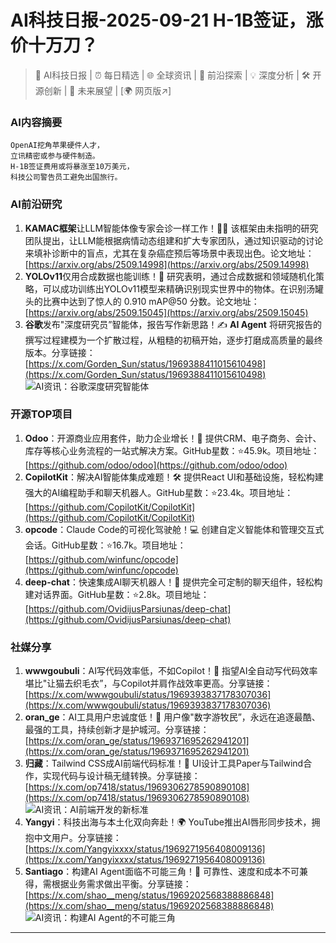 
# AI科技日报-2025-09-21 H-1B签证，涨价十万刀？
> 🤖 AI科技日报 | ⏰ 每日精选 | 🌐 全球资讯 | 🔬 前沿探索 | 💡 深度分析 | 🛠️ 开源创新 | 🚀 未来展望 | [🌍 网页版↗️]
### **AI内容摘要**
```
OpenAI挖角苹果硬件人才，
立讯精密或参与硬件制造。
H-1B签证费用或将暴涨至10万美元，
科技公司警告员工避免出国旅行。
```
### AI前沿研究
1.  **KAMAC框架**让LLM智能体像专家会诊一样工作！👨‍⚕️ 该框架由未指明的研究团队提出，让LLM能根据病情动态组建和扩大专家团队，通过知识驱动的讨论来填补诊断中的盲点，尤其在复杂癌症预后等场景中表现出色。论文地址：[https://arxiv.org/abs/2509.14998](https://arxiv.org/abs/2509.14998)
2.  **YOLOv11**仅用合成数据也能训练！🤯 研究表明，通过合成数据和领域随机化策略，可以成功训练出YOLOv11模型来精确识别现实世界中的物体。在识别汤罐头的比赛中达到了惊人的 0.910 mAP@50 分数。论文地址：[https://arxiv.org/abs/2509.15045](https://arxiv.org/abs/2509.15045)
3.  **谷歌**发布"深度研究员”智能体，报告写作新思路！✍️ **AI Agent** 将研究报告的撰写过程建模为一个扩散过程，从粗糙的初稿开始，逐步打磨成高质量的最终版本。分享链接：[https://x.com/Gorden_Sun/status/1969388411015610498](https://x.com/Gorden_Sun/status/1969388411015610498)
    ![AI资讯：谷歌深度研究智能体](https://source.hubtoday.app/images/2025/09/news_01k5kwsmt2f38tbnx6j2e7fbvk.avif)
### 开源TOP项目
1.  **Odoo**：开源商业应用套件，助力企业增长！🚀 提供CRM、电子商务、会计、库存等核心业务流程的一站式解决方案。GitHub星数：⭐45.9k。项目地址：[https://github.com/odoo/odoo](https://github.com/odoo/odoo)
2.  **CopilotKit**：解决AI智能体集成难题！🛠️ 提供React UI和基础设施，轻松构建强大的AI编程助手和聊天机器人。GitHub星数：⭐23.4k。项目地址：[https://github.com/CopilotKit/CopilotKit](https://github.com/CopilotKit/CopilotKit)
3.  **opcode**：Claude Code的可视化驾驶舱！💻 创建自定义智能体和管理交互式会话。GitHub星数：⭐16.7k。项目地址：[https://github.com/winfunc/opcode](https://github.com/winfunc/opcode)
4.  **deep-chat**：快速集成AI聊天机器人！💬 提供完全可定制的聊天组件，轻松构建对话界面。GitHub星数：⭐2.8k。项目地址：[https://github.com/OvidijusParsiunas/deep-chat](https://github.com/OvidijusParsiunas/deep-chat)
### 社媒分享
1.  **wwwgoubuli**：AI写代码效率低，不如Copilot！🤖 指望AI全自动写代码效率堪比"让猫去织毛衣”，与Copilot并肩作战效率更高。分享链接：[https://x.com/wwwgoubuli/status/1969393837178307036](https://x.com/wwwgoubuli/status/1969393837178307036)
2.  **oran_ge**：AI工具用户忠诚度低！💸 用户像"数字游牧民”，永远在追逐最酷、最强的工具，持续创新才是护城河。分享链接：[https://x.com/oran_ge/status/1969371695262941201](https://x.com/oran_ge/status/1969371695262941201)
3.  **归藏**：Tailwind CSS成AI前端代码标准！🎨 UI设计工具Paper与Tailwind合作，实现代码与设计稿无缝转换。分享链接：[https://x.com/op7418/status/1969306278590890108](https://x.com/op7418/status/1969306278590890108)
    ![AI资讯：AI前端开发的新标准](https://source.hubtoday.app/images/2025/09/news_01k5kwt6ekesybkbe5xza660x4.avif)
4.  **Yangyi**：科技出海与本土化双向奔赴！🌍 YouTube推出AI唇形同步技术，拥抱中文用户。分享链接：[https://x.com/Yangyixxxx/status/1969271956408009136](https://x.com/Yangyixxxx/status/1969271956408009136)
5.  **Santiago**：构建AI Agent面临不可能三角！📐 可靠性、速度和成本不可兼得，需根据业务需求做出平衡。分享链接：[https://x.com/shao__meng/status/1969202568388886848](https://x.com/shao__meng/status/1969202568388886848)
    ![AI资讯：构建AI Agent的不可能三角](https://source.hubtoday.app/images/2025/09/news_01k5kwtd76f5fv0ykfeync0dar.avif)
---